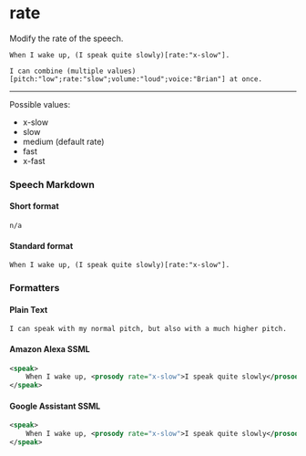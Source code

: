 # rate

Modify the rate of the speech.

```text
When I wake up, (I speak quite slowly)[rate:"x-slow"].

I can combine (multiple values)[pitch:"low";rate:"slow";volume:"loud";voice:"Brian"] at once.
```

---

Possible values:

- x-slow
- slow
- medium (default rate)
- fast
- x-fast


### Speech Markdown
#### Short format
```text
n/a
```

#### Standard format
```text
When I wake up, (I speak quite slowly)[rate:"x-slow"].
```

### Formatters
#### Plain Text
```text
I can speak with my normal pitch, but also with a much higher pitch.
```

#### Amazon Alexa SSML
```xml
<speak>
    When I wake up, <prosody rate="x-slow">I speak quite slowly</prosody>.
</speak>
```

#### Google Assistant SSML
```xml
<speak>
    When I wake up, <prosody rate="x-slow">I speak quite slowly</prosody>.
</speak>
```
